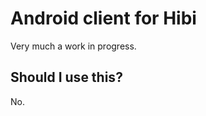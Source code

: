 Android client for Hibi
=======================

Very much a work in progress.

Should I use this?
------------------

No.
